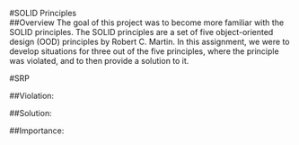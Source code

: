 #SOLID Principles
<br/>
##Overview
The goal of this project was to become more familiar with the SOLID principles. The SOLID principles are a set of five object-oriented design (OOD) principles by Robert C. Martin.
In this assignment, we were to develop situations for three out of the five principles, where the principle was violated, and to then provide a solution to it.

#SRP

##Violation:

##Solution:

##Importance:
